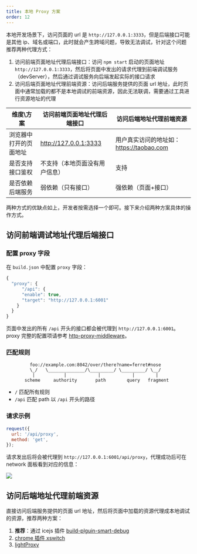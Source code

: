 ```yaml
---
title: 本地 Proxy 方案
order: 12
---
```


本地开发场景下，访问页面的 url 是 `http://127.0.0.1:3333`，但是后端接口可能是其他 ip、域名或端口，此时就会产生跨域问题，导致无法调试，针对这个问题推荐两种代理方式：

1. 访问前端页面地址代理后端接口：访问 `npm start` 启动的页面地址 `http://127.0.0.1:3333`，然后将页面中发出的请求代理到前端调试服务（devServer），然后通过调试服务向后端发起实际的接口请求
2. 访问后端页面地址代理前端资源：访问后端服务提供的页面 url 地址，此时页面中通常加载的都不是本地调试的前端资源，因此无法联调，需要通过工具进行资源地址的代理

| 维度\方案              | 访问前端页面地址代理后端接口   | 访问后端地址代理前端资源                 |
| ---------------------- | ------------------------------ | ---------------------------------------- |
| 浏览器中打开的页面地址 | http://127.0.0.1:3333          | 用户真实访问的地址如：https://taobao.com |
| 是否支持接口鉴权       | 不支持（本地页面没有用户信息） | 支持                                     |
| 是否依赖后端服务       | 弱依赖（只有接口）             | 强依赖（页面+接口）                      |

两种方式的优缺点如上，开发者按需选择一个即可。接下来介绍两种方案具体的操作方式。

## 访问前端调试地址代理后端接口

### 配置 proxy 字段

在 `build.json` 中配置 `proxy` 字段：

```js
{
  "proxy": {
	  "/api": {
      "enable": true,
      "target": "http://127.0.0.1:6001"
    }
  }
}
```

页面中发出的所有 `/api` 开头的接口都会被代理到 `http://127.0.0.1:6001`。proxy 完整的配置项请参考 [http-proxy-middleware](https://github.com/chimurai/http-proxy-middleware)。

### 匹配规则

```
         foo://example.com:8042/over/there?name=ferret#nose
         \_/   \______________/\_________/ \_________/ \__/
          |           |            |            |        |
       scheme     authority       path        query   fragment
```

- `/` 匹配所有规则
- `/api` 匹配 path 以 `/api` 开头的路径

### 请求示例

```js
request({
  url: '/api/proxy',
  method: 'get',
});
```

请求发出后将会被代理到 `http://127.0.0.1:6001/api/proxy`，代理成功后可在 network 面板看到对应的信息：

![](https://img.alicdn.com/tfs/TB1ivvqKxnaK1RjSZFBXXcW7VXa-769-407.png)

## 访问后端地址代理前端资源

直接访问后端服务提供的页面 url 地址，然后将页面中加载的资源代理成本地调试的资源，推荐两种方案：

1. **推荐**：通过 icejs 插件 [build-plguin-smart-debug](/plugin/list/smart-debug.md)
2. [chrome 插件 xswitch](https://github.com/yize/xswitch)
3. [lightProxy](https://github.com/alibaba/lightproxy)
